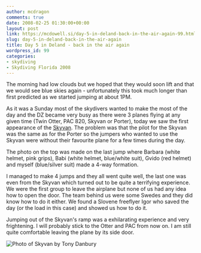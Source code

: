 ```yaml
---
author: mcdragon
comments: true
date: 2008-02-25 01:30:00+00:00
layout: post
link: https://mcdowell.si/day-5-in-deland-back-in-the-air-again-99.html
slug: day-5-in-deland-back-in-the-air-again
title: Day 5 in Deland - back in the air again
wordpress_id: 99
categories:
- skydiving
- Skydiving Florida 2008
---
```


The morning had low clouds but we hoped that they would soon lift and that we would see blue skies again - unfortunately this took much longer than first predicted as we started jumping at about 1PM.

As it was a Sunday most of the skydivers wanted to make the most of the day and the DZ became very busy as there were 3 planes flying at any given time (Twin Otter, PAC 820, Skyvan or Porter), today we saw the first appearance of the [Skyvan](https://en.wikipedia.org/wiki/Short_Skyvan). The problem was that the pilot for the Skyvan was the same as for the Porter so the jumpers who wanted to use the Skyvan were without their favourite plane for a few times during the day.

The photo on the top was made on the last jump where Barbara (white helmet, pink grips), Babi (white helmet, blue/white suit), Gvido (red helmet) and myself (blue/silver suit) made a 4-way formation.

I managed to make 4 jumps and they all went quite well, the last one was even from the Skyvan which turned out to be quite a terrifying experience. We were the first group to leave the airplane but none of us had any idea how to open the door. The team behind us were some Swedes and they did know how to do it either. We found a Slovene freeflyer Igor who saved the day (or the load in this case) and showed us how to do it.

Jumping out of the Skyvan's ramp was a exhilarating experience and very frightening. I will probably stick to the Otter and PAC from now on. I am still quite comfortable leaving the plane by its side door.


![](https://bp2.blogger.com/_NGEqiMCgdY8/R8IkzhFYLAI/AAAAAAAACH4/5FL0PRdQYiM/s400/skyvan.jpg "Photo of Skyvan by Tony Danbury")
